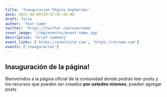 ```yaml
---
title: 'Inauguracion Página Gophersmx'
date: 2021-04-05T19:57:01-05:00
draft: false
author: 'Your name'
twitter: 'https://twitter.com/username'
cover_image: '/img/eventos/event-name.jpg'
description: 'brief summary'
event_links: ['https://eventsite.com', 'https://stream.com']
events: ['inauguracion']
---
```


## Inauguración de la página!

Bienvenidos a la página oficial de la comunidad donde podrán leer posts y los recursos que pueden ser creados **por ustedes mismos**; pueden agregar posts
